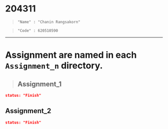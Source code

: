 # 204311

> `"Name" : "Chanin Rangsakorn"`

> `"Code" : 620510590`

---

# Assignment are named in each `Assignment_n` directory.

> ## Assignment_1

```JSON
status: "Finish"
```

## Assignment_2

```JSON
status: "Finish"
```
